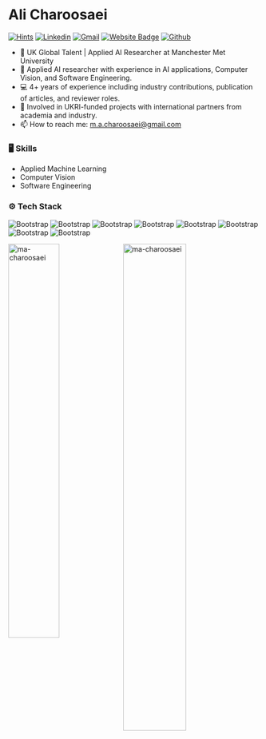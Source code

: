 # Ali Charoosaei

[![Hints](https://hits.seeyoufarm.com/api/count/incr/badge.svg?url=https%3A%2F%2Fgithub.com%2Fma-charoosaei%2Fma-charoosaei&count_bg=%2379C83D&title_bg=%23555555&icon=&icon_color=%23E7E7E7&title=Profile+Views&edge_flat=false)](https://hits.seeyoufarm.com)
[![Linkedin](https://img.shields.io/badge/-LinkedIn-blue?style=flat&logo=Linkedin&logoColor=white)](https://www.linkedin.com/in/ma-charoosaei/)
[![Gmail](https://img.shields.io/badge/-Gmail-c14438?style=flat&logo=Gmail&logoColor=white)](mailto:m.a.charoosaei@gmail.com)
[![Website Badge](https://img.shields.io/badge/-Website-c14438?style=flat&logo=Google-Chrome&logoColor=white&link=https://ma-charoosaei.github.io/)](https://ma-charoosaei.github.io/)
[![Github](https://img.shields.io/github/followers/ma-charoosaei?label=Follow&style=social)](https://github.com/ma-charoosaei)

- 👋 UK Global Talent | Applied AI Researcher at Manchester Met University
- 📝 Applied AI researcher with experience in AI applications, Computer Vision, and Software Engineering.
- 💻 4+ years of experience including industry contributions, publication of articles, and reviewer roles.
- 🔎 Involved in UKRI-funded projects with international partners from academia and industry.
- 📫 How to reach me: m.a.charoosaei@gmail.com


### 🖥️ Skills
- Applied Machine Learning
- Computer Vision
- Software Engineering
### ⚙️ Tech Stack

![Bootstrap](https://img.shields.io/badge/-Python-05122A?style=flat&logo=Python&color=161616) ![Bootstrap](https://img.shields.io/badge/-PyTorch-05122A?style=flat&logo=PyTorch&color=161616) ![Bootstrap](https://img.shields.io/badge/-Pandas-05122A?style=flat&logo=Pandas&color=161616) ![Bootstrap](https://img.shields.io/badge/-Numpy-05122A?style=flat&logo=Numpy&color=161616) ![Bootstrap](https://img.shields.io/badge/-TensorFlow-05122A?style=flat&logo=TensorFlow&color=161616) ![Bootstrap](https://img.shields.io/badge/-Git-05122A?style=flat&logo=Git&color=161616) ![Bootstrap](https://img.shields.io/badge/-MySQL-05122A?style=flat&logo=MySQL&color=161616) ![Bootstrap](https://img.shields.io/badge/-Visual%20Studio%20Code-05122A?style=flat&logo=Visual-Studio-Code&color=161616)

<div>
  <img width="45%" align="left" src="https://github-readme-stats.vercel.app/api/top-langs?username=ma-charoosaei&show_icons=true&locale=en&layout=compact" alt="ma-charoosaei" />
  <img width="50%"  src="https://github-readme-streak-stats.herokuapp.com/?user=ma-charoosaei&" alt="ma-charoosaei" />
</div>
